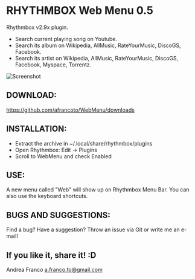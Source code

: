 RHYTHMBOX Web Menu 0.5
======================

Rhythmbox v2.9x plugin.

- Search current playing song on Youtube.
- Search its album on Wikipedia, AllMusic, RateYourMusic, DiscoGS, Facebook.
- Search its artist on Wikipedia, AllMusic, RateYourMusic, DiscoGS, Facebook, Myspace, Torrentz.

![Screenshot](http://s8.postimage.org/pnkzeoh5h/Schermata_del_2012_08_14_13_45_19.png)

DOWNLOAD: 
--------
https://github.com/afrancoto/WebMenu/downloads

INSTALLATION: 
------------
- Extract the archive in ~/.local/share/rhythmbox/plugins 
- Open Rhythmbox: Edit -> Plugins
- Scroll to WebMenu and check Enabled

USE: 
----
A new menu called "Web" will show up on Rhythmbox Menu Bar. You can also use the keyboard shortcuts.

BUGS AND SUGGESTIONS: 
--------------------
Find a bug? Have a suggestion? Throw an issue via Git or write me an e-mail!

If you like it, share it! :D
-------------------------

Andrea Franco <a.franco.to@gmail.com>